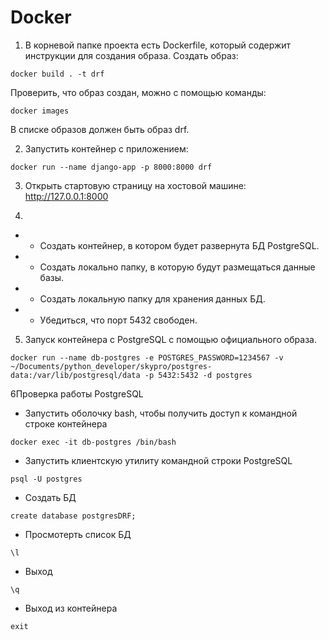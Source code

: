 # Docker

1. В корневой папке проекта есть Dockerfile, который содержит
   инструкции для создания образа.
   Создать образ:

```
docker build . -t drf
```

Проверить, что образ создан, можно с помощью команды:

```
docker images
```

В списке образов должен быть образ drf.

2. Запустить контейнер с приложением:

```
docker run --name django-app -p 8000:8000 drf
```

3. Открыть стартовую страницу на хостовой машине:
   http://127.0.0.1:8000


4.
- - Создать контейнер, в котором будет развернута БД PostgreSQL.
- - Создать локально папку, в которую будут размещаться данные базы.

- - Создать локальную папку для хранения данных БД.

- - Убедиться, что порт 5432 свободен.

5. Запуск контейнера с PostgreSQL с помощью официального образа.

```
docker run --name db-postgres -e POSTGRES_PASSWORD=1234567 -v ~/Documents/python_developer/skypro/postgres-data:/var/lib/postgresql/data -p 5432:5432 -d postgres
```

6Проверка работы PostgreSQL

- Запустить оболочку bash, чтобы получить доступ к командной строке контейнера

```
docker exec -it db-postgres /bin/bash
```

- Запустить клиентскую утилиту командной строки PostgreSQL

```
psql -U postgres
```

- Создать БД

```
create database postgresDRF;
```

- Просмотерть список БД

```
\l
```

- Выход

```
\q
```

- Выход из контейнера

```
exit
```